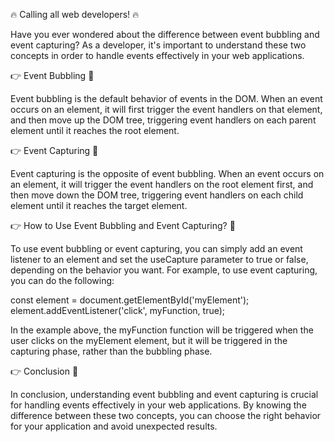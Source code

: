 🔥 Calling all web developers! 🔥

Have you ever wondered about the difference between event bubbling and event capturing? As a developer, it's important to understand these two concepts in order to handle events effectively in your web applications.

👉 Event Bubbling 🌊

Event bubbling is the default behavior of events in the DOM. When an event occurs on an element, it will first trigger the event handlers on that element, and then move up the DOM tree, triggering event handlers on each parent element until it reaches the root element.

👉 Event Capturing 📸

Event capturing is the opposite of event bubbling. When an event occurs on an element, it will trigger the event handlers on the root element first, and then move down the DOM tree, triggering event handlers on each child element until it reaches the target element.

👉 How to Use Event Bubbling and Event Capturing? 🤔

To use event bubbling or event capturing, you can simply add an event listener to an element and set the useCapture parameter to true or false, depending on the behavior you want. For example, to use event capturing, you can do the following:

const element = document.getElementById('myElement');
element.addEventListener('click', myFunction, true);

In the example above, the myFunction function will be triggered when the user clicks on the myElement element, but it will be triggered in the capturing phase, rather than the bubbling phase.

👉 Conclusion 🎉

In conclusion, understanding event bubbling and event capturing is crucial for handling events effectively in your web applications. By knowing the difference between these two concepts, you can choose the right behavior for your application and avoid unexpected results.

